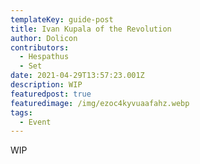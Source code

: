 ```yaml
---
templateKey: guide-post
title: Ivan Kupala of the Revolution
author: Dolicon
contributors:
  - Hespathus
  - Set
date: 2021-04-29T13:57:23.001Z
description: WIP
featuredpost: true
featuredimage: /img/ezoc4kyvuaafahz.webp
tags:
  - Event
---
```

WIP